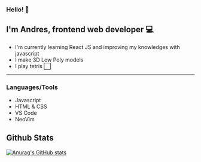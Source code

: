 ### Hello! 👋

## I'm Andres, frontend web developer 💻

- I'm currently learning React JS and improving my knowledges with javascript
- I make 3D Low Poly models
- I play tetris ⬜

<hr />

### Languages/Tools

- Javascript
- HTML & CSS
- VS Code
- NeoVim

## Github Stats

[![Anurag's GitHub stats](https://github-readme-stats.vercel.app/api?username=AndresBz-Dev&theme=dark)](https://github.com/anuraghazra/github-readme-stats)